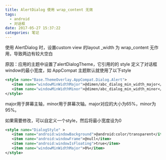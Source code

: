 ```yaml
---
title: AlertDialog 使用 wrap_content 无效
tags:
  - android
  - 对话框
date: 2017-05-27 15:37:22
categories: 笔记
---
```


使用 AlertDialog 时，设置custom view 的layout _width 为 wrap_content 无作用，导致两边有较大空白

原因：应用的主题中设置了alertDialogTheme，它引用的的 style 定义了对话框window的最小宽度，如 AppCompat 主题默认就使用了以下style

```xml
<style name="Base.ThemeOverlay.AppCompat.Dialog.Alert">
   <item name="windowMinWidthMajor">@dimen/abc_dialog_min_width_major</item>
   <item name="windowMinWidthMinor">@dimen/abc_dialog_min_width_minor</item>
</style>
```

major用于屏幕主轴，minor用于屏幕次轴。major对应的大小为65%，minor为95%。

如果需要修改，可以自定义一个style，然后将最小宽度设为0

```xml
<style name="DialogStyle" >
   <item name="android:windowBackground">@android:color/transparent</item>
   <item name="android:windowFrame">@null</item>
   <item name="android:windowIsFloating">true</item>
   <item name="windowMinWidthMajor">0%</item>
</style>
```